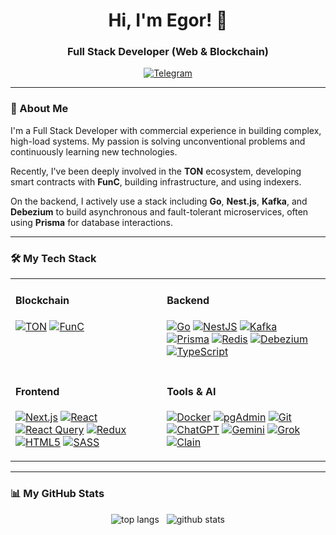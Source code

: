 <div align="center">
  <h1>Hi, I'm Egor! 👋</h1>
  <h3>Full Stack Developer (Web & Blockchain)</h3>
</div>

<div align="center">
    <a href="https://t.me/quietjourney" target="_blank">
      <img src="https://img.shields.io/badge/Contact%20Me-Telegram-2CA5E0?style=for-the-badge&logo=telegram&logoColor=white" alt="Telegram"/>
    </a>
</div>

---

### 🚀 About Me

I'm a Full Stack Developer with commercial experience in building complex, high-load systems. My passion is solving unconventional problems and continuously learning new technologies.

Recently, I've been deeply involved in the **TON** ecosystem, developing smart contracts with **FunC**, building infrastructure, and using indexers.

On the backend, I actively use a stack including **Go**, **Nest.js**, **Kafka**, and **Debezium** to build asynchronous and fault-tolerant microservices, often using **Prisma** for database interactions.

---

### 🛠️ My Tech Stack

<table>
  <tr>
    <td valign="top">
      <h4>Blockchain</h4>
      <p align="left">
        <a href="#"><img alt="TON" src="https://img.shields.io/badge/TON-0088CC?style=flat-square&logo=ton&logoColor=white" /></a>
        <a href="#"><img alt="FunC" src="https://img.shields.io/badge/FunC-grey?style=flat-square" /></a>
      </p>
    </td>
    <td valign="top">
      <h4>Backend</h4>
      <p align="left">
        <a href="#"><img alt="Go" src="https://img.shields.io/badge/Go-00ADD8?style=flat-square&logo=go&logoColor=white" /></a>
        <a href="#"><img alt="NestJS" src="https://img.shields.io/badge/NestJS-%23E0234E.svg?style=flat-square&logo=nestjs&logoColor=white" /></a>
        <a href="#"><img alt="Kafka" src="https://img.shields.io/badge/Apache%20Kafka-000?style=flat-square&logo=apachekafka" /></a>
        <a href="#"><img alt="Prisma" src="https://img.shields.io/badge/Prisma-2D3748?style=flat-square&logo=prisma&logoColor=white" /></a>
        <a href="#"><img alt="Redis" src="https://img.shields.io/badge/Redis-%23DD0031.svg?style=flat-square&logo=redis&logoColor=white" /></a>
        <a href="#"><img alt="Debezium" src="https://img.shields.io/badge/Debezium-463695?style=flat-square" /></a>
        <a href="#"><img alt="TypeScript" src="https://img.shields.io/badge/TypeScript-%23007ACC.svg?style=flat-square&logo=typescript&logoColor=white" /></a>
      </p>
    </td>
  </tr>
  <tr>
    <td valign="top">
      <h4>Frontend</h4>
      <p align="left">
        <a href="#"><img alt="Next.js" src="https://img.shields.io/badge/Next.js-000000?style=flat-square&logo=nextdotjs&logoColor=white" /></a>
        <a href="#"><img alt="React" src="https://img.shields.io/badge/React-61DAFB?style=flat-square&logo=react&logoColor=black" /></a>
        <a href="#"><img alt="React Query" src="https://img.shields.io/badge/React%20Query-FF4154?style=flat-square&logo=reactquery&logoColor=white" /></a>
        <a href="#"><img alt="Redux" src="https://img.shields.io/badge/Redux-764ABC?style=flat-square&logo=redux&logoColor=white" /></a>
        <a href="#"><img alt="HTML5" src="https://img.shields.io/badge/HTML5-E34F26?style=flat-square&logo=html5&logoColor=white" /></a>
        <a href="#"><img alt="SASS" src="https://img.shields.io/badge/Sass-CC6699?style=flat-square&logo=sass&logoColor=white" /></a>
      </p>
    </td>
    <td valign="top">
      <h4>Tools & AI</h4>
      <p align="left">
        <a href="#"><img alt="Docker" src="https://img.shields.io/badge/Docker-2496ED?style=flat-square&logo=docker&logoColor=white" /></a>
        <a href="#"><img alt="pgAdmin" src="https://img.shields.io/badge/pgAdmin-336791?style=flat-square&logo=postgresql&logoColor=white" /></a>
        <a href="#"><img alt="Git" src="https://img.shields.io/badge/Git-F05032?style=flat-square&logo=git&logoColor=white" /></a>
        <a href="#"><img alt="ChatGPT" src="https://img.shields.io/badge/ChatGPT-412991?style=flat-square&logo=openai&logoColor=white" /></a>
        <a href="#"><img alt="Gemini" src="https://img.shields.io/badge/Gemini-8E77D3?style=flat-square" /></a>
        <a href="#"><img alt="Grok" src="https://img.shields.io/badge/Grok-5D5DFF?style=flat-square" /></a>
        <a href="#"><img alt="Clain" src="https://img.shields.io/badge/Clain-grey?style=flat-square" /></a>
      </p>
    </td>
  </tr>
</table>

---

### 📊 My GitHub Stats

<div align="center">
  <img src="https://github-readme-stats.vercel.app/api/top-langs?username=egorkaBurkenya&layout=compact&theme=react&hide_border=true" alt="top langs" />
   
  <img src="https://github-readme-stats.vercel.app/api?username=egorkaBurkenya&show_icons=true&theme=react&include_all_commits=true&count_private=true&hide_border=true" alt="github stats" />
</div>

